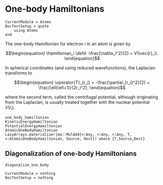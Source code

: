 # One-body Hamiltonians

```@meta
CurrentModule = Atoms
DocTestSetup = quote
    using Atoms
end
```

The one-body Hamiltonian for electron $i$ in an atom is given by

$$\begin{equation}
\hamiltonian_i \defd
-\frac{\nabla_i^2}{2} +
V(\vec{r}_i).
\end{equation}$$

In spherical coordinates (and using reduced wavefunctions), the
Laplacian transforms to

$$\begin{equation}
\operator{T}_{r_i} = -\frac{\partial_{r_i}^2}{2} + \frac{\ell(\ell+1)}{2r_i^2},
\end{equation}$$

where the second term, called the centrifugal potential, although
originating from the Laplacian, is usually treated together with the
nuclear potential $V(r_i)$.

```@docs
one_body_hamiltonian
KineticEnergyHamiltonian
PotentialEnergyHamiltonian
AtomicOneBodyHamiltonian
LazyArrays.materialize!(ma::MulAdd{<:Any, <:Any, <:Any, T, <:AtomicOneBodyHamiltonian, Source, Dest}) where {T,Source,Dest}
```

## Diagonalization of one-body Hamiltonians

```@docs
diagonalize_one_body
```

```@meta
CurrentModule = nothing
DocTestSetup = nothing
```
